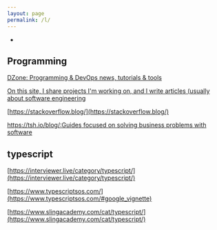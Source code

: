 ```yaml
---
layout: page
permalink: /l/
---
```


-

## Programming

[DZone: Programming & DevOps news, tutorials & tools](https://dzone.com/)

[On this site, I share projects I'm working on, and I write articles (usually about software engineering](https://www.worthe-it.co.za/)

[https://stackoverflow.blog/](https://stackoverflow.blog/)

[https://tsh.io/blog/:Guides focused on solving
business problems with software](https://tsh.io/blog/)

## typescript

[https://interviewer.live/category/typescript/](https://interviewer.live/category/typescript/)

[https://www.typescriptsos.com/](https://www.typescriptsos.com/#google_vignette)

[https://www.slingacademy.com/cat/typescript/](https://www.slingacademy.com/cat/typescript/)
